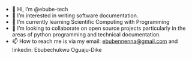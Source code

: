 - 👋 Hi, I’m @ebube-tech
- 👀 I’m interested in writing software documentation.
- 🌱 I’m currently learning Scientific Computing with Programming
- 💞️ I’m looking to collaborate on open source projects particularly in the areas of python programming and technical documentation.
- 📫 How to reach me is via my email: ebubennenna@gmail.com and linkedin: Ebubechukwu Oguaju-Dike

<!---
ebube-tech/ebube-tech is a ✨ special ✨ repository because its `README.md` (this file) appears on your GitHub profile.
You can click the Preview link to take a look at your changes.
--->
